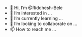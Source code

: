 - 👋 Hi, I’m @Riddhesh-Bele
- 👀 I’m interested in ...
- 🌱 I’m currently learning ...
- 💞️ I’m looking to collaborate on ...
- 📫 How to reach me ...

<!---
Riddhesh-Bele/Riddhesh-Bele is a ✨ special ✨ repository because its `README.md` (this file) appears on your GitHub profile.
You can click the Preview link to take a look at your changes.
--->
